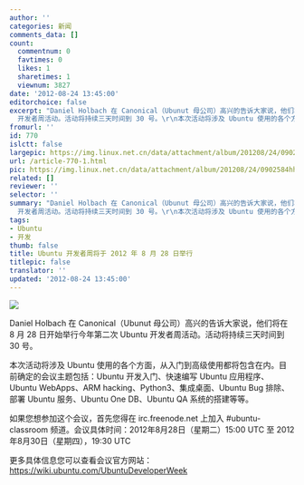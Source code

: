 ```yaml
---
author: ''
categories: 新闻
comments_data: []
count:
  commentnum: 0
  favtimes: 0
  likes: 1
  sharetimes: 1
  viewnum: 3827
date: '2012-08-24 13:45:00'
editorchoice: false
excerpt: "Daniel Holbach 在 Canonical（Ubunut 母公司）高兴的告诉大家说，他们将在 8 月 28 日开始举行今年第二次 Ubuntu
  开发者周活动。活动将持续三天时间到 30 号。\r\n本次活动将涉及 Ubuntu 使用的各个方面，从入门到高级 ..."
fromurl: ''
id: 770
islctt: false
largepic: https://img.linux.net.cn/data/attachment/album/201208/24/0902584hhjetegkt41lr49.png
url: /article-770-1.html
pic: https://img.linux.net.cn/data/attachment/album/201208/24/0902584hhjetegkt41lr49.png.thumb.jpg
related: []
reviewer: ''
selector: ''
summary: "Daniel Holbach 在 Canonical（Ubunut 母公司）高兴的告诉大家说，他们将在 8 月 28 日开始举行今年第二次 Ubuntu
  开发者周活动。活动将持续三天时间到 30 号。\r\n本次活动将涉及 Ubuntu 使用的各个方面，从入门到高级 ..."
tags:
- Ubuntu
- 开发
thumb: false
title: Ubuntu 开发者周将于 2012 年 8 月 28 日举行
titlepic: false
translator: ''
updated: '2012-08-24 13:45:00'
---
```


![](/data/attachment/album/201208/24/0902584hhjetegkt41lr49.png)


Daniel Holbach 在 Canonical（Ubunut 母公司）高兴的告诉大家说，他们将在 8 月 28 日开始举行今年第二次 Ubuntu 开发者周活动。活动将持续三天时间到 30 号。


本次活动将涉及 Ubuntu 使用的各个方面，从入门到高级使用都将包含在内。目前确定的会议主题包括：Ubuntu 开发入门、快速编写 Ubuntu 应用程序、Ubuntu WebApps、ARM hacking、Python3、集成桌面、Ubuntu Bug 排除、部署 Ubuntu 服务、Ubuntu One DB、Ubuntu QA 系统的搭建等等。


如果您想参加这个会议，首先您得在 irc.freenode.net 上加入 #ubuntu-classroom 频道。会议具体时间：2012年8月28日（星期二）15:00 UTC 至 2012年8月30日（星期四），19:30 UTC


更多具体信息您可以查看会议官方网站：<https://wiki.ubuntu.com/UbuntuDeveloperWeek>